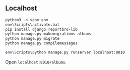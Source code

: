 ## Localhost

```sh
python3 -m venv env
env\Scripts\activate.bat
pip install django reportbro-lib
python manage.py makemigrations albums
python manage.py migrate
python manage.py compilemessages
```

```sh
env\Scripts\python manage.py runserver localhost:8010
```

Open `localhost:8010/albums`.